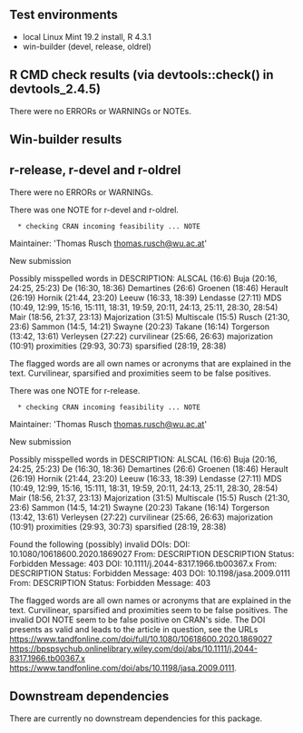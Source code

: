 ## Test environments
* local Linux Mint 19.2 install, R 4.3.1
* win-builder (devel, release, oldrel)

## R CMD check results (via devtools::check() in devtools_2.4.5)
There were no ERRORs or WARNINGs or NOTEs. 

## Win-builder results
## r-release, r-devel and r-oldrel
There were no ERRORs or WARNINGs.

There was one NOTE for r-devel and r-oldrel.

      * checking CRAN incoming feasibility ... NOTE
Maintainer: 'Thomas Rusch <thomas.rusch@wu.ac.at>'

New submission

Possibly misspelled words in DESCRIPTION:
  ALSCAL (16:6)
  Buja (20:16, 24:25, 25:23)
  De (16:30, 18:36)
  Demartines (26:6)
  Groenen (18:46)
  Herault (26:19)
  Hornik (21:44, 23:20)
  Leeuw (16:33, 18:39)
  Lendasse (27:11)
  MDS (10:49, 12:99, 15:16, 15:111, 18:31, 19:59, 20:11, 24:13, 25:11, 28:30, 28:54)
  Mair (18:56, 21:37, 23:13)
  Majorization (31:5)
  Multiscale (15:5)
  Rusch (21:30, 23:6)
  Sammon (14:5, 14:21)
  Swayne (20:23)
  Takane (16:14)
  Torgerson (13:42, 13:61)
  Verleysen (27:22)
  curvilinear (25:66, 26:63)
  majorization (10:91)
  proximities (29:93, 30:73)
  sparsified (28:19, 28:38)


The flagged words are all own names or acronyms that are explained in the text. Curvilinear, sparsified and proximities seem to be false positives. 

There was one NOTE for r-release.

      * checking CRAN incoming feasibility ... NOTE
Maintainer: 'Thomas Rusch <thomas.rusch@wu.ac.at>'

New submission

Possibly misspelled words in DESCRIPTION:
  ALSCAL (16:6)
  Buja (20:16, 24:25, 25:23)
  De (16:30, 18:36)
  Demartines (26:6)
  Groenen (18:46)
  Herault (26:19)
  Hornik (21:44, 23:20)
  Leeuw (16:33, 18:39)
  Lendasse (27:11)
  MDS (10:49, 12:99, 15:16, 15:111, 18:31, 19:59, 20:11, 24:13, 25:11, 28:30, 28:54)
  Mair (18:56, 21:37, 23:13)
  Majorization (31:5)
  Multiscale (15:5)
  Rusch (21:30, 23:6)
  Sammon (14:5, 14:21)
  Swayne (20:23)
  Takane (16:14)
  Torgerson (13:42, 13:61)
  Verleysen (27:22)
  curvilinear (25:66, 26:63)
  majorization (10:91)
  proximities (29:93, 30:73)
  sparsified (28:19, 28:38)

Found the following (possibly) invalid DOIs:
  DOI: 10.1080/10618600.2020.1869027
    From: DESCRIPTION
          DESCRIPTION
    Status: Forbidden
    Message: 403
  DOI: 10.1111/j.2044-8317.1966.tb00367.x
    From: DESCRIPTION
    Status: Forbidden
    Message: 403
  DOI: 10.1198/jasa.2009.0111
    From: DESCRIPTION
    Status: Forbidden
    Message: 403

The flagged words are all own names or acronyms that are explained in the text. Curvilinear, sparsified and proximities seem to be false positives. The invalid DOI NOTE seem to be false positive on CRAN's side. The DOI presents as valid and leads to the article in question, see the URLs https://www.tandfonline.com/doi/full/10.1080/10618600.2020.1869027 https://bpspsychub.onlinelibrary.wiley.com/doi/abs/10.1111/j.2044-8317.1966.tb00367.x https://www.tandfonline.com/doi/abs/10.1198/jasa.2009.0111.

## Downstream dependencies
There are currently no downstream dependencies for this package.